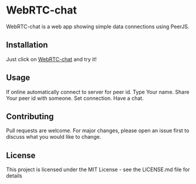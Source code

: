 # WebRTC-chat

WebRTC-chat is a web app showing simple data connections using PeerJS.

## Installation

Just click on [WebRTC-chat](https://karolbulwin.github.io/WebRTC-chat/chat.html) and try it!

## Usage

If online automatically connect to server for peer id. Type Your name. Share Your peer id with someone. Set connection. Have a chat.

## Contributing

Pull requests are welcome. For major changes, please open an issue first to discuss what you would like to change.

## License

This project is licensed under the MIT License - see the LICENSE.md file for details
